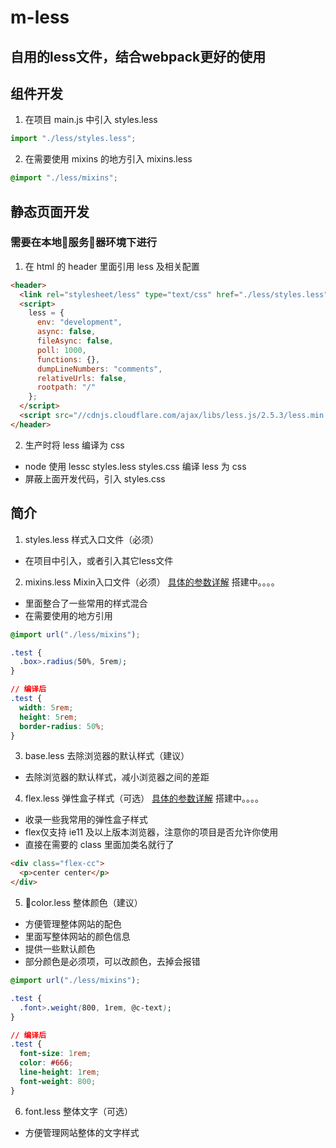 # m-less

## 自用的less文件，结合webpack更好的使用
## 组件开发

1. 在项目 main.js 中引入 styles.less
```js
import "./less/styles.less";
```

2. 在需要使用 mixins 的地方引入 mixins.less
```css
@import "./less/mixins";
```

## 静态页面开发
### 需要在本地服务器环境下进行

1. 在 html 的 header 里面引用 less 及相关配置
```html
<header>
  <link rel="stylesheet/less" type="text/css" href="./less/styles.less">
  <script>
    less = {
      env: "development",
      async: false,
      fileAsync: false,
      poll: 1000,
      functions: {},
      dumpLineNumbers: "comments",
      relativeUrls: false,
      rootpath: "/"
    };
  </script>
  <script src="//cdnjs.cloudflare.com/ajax/libs/less.js/2.5.3/less.min.js"></script>
</header>
```

2. 生产时将 less 编译为 css
+ node 使用 lessc styles.less styles.css 编译 less 为 css
+ 屏蔽上面开发代码，引入 styles.css

## 简介

1. styles.less  样式入口文件（必须）
- 在项目中引入，或者引入其它less文件

2. mixins.less  Mixin入口文件（必须）
[具体的参数详解](https://ououe.com) 搭建中。。。。
- 里面整合了一些常用的样式混合
- 在需要使用的地方引用
```css
@import url("./less/mixins");

.test {
  .box>.radius(50%, 5rem);
}

// 编译后
.test {
  width: 5rem;
  height: 5rem;
  border-radius: 50%;
}
```

3. base.less  去除浏览器的默认样式（建议）
- 去除浏览器的默认样式，减小浏览器之间的差距

4. flex.less  弹性盒子样式（可选）
[具体的参数详解](https://ououe.com) 搭建中。。。。
- 收录一些我常用的弹性盒子样式
- flex仅支持 ie11 及以上版本浏览器，注意你的项目是否允许你使用
- 直接在需要的 class 里面加类名就行了
```html
<div class="flex-cc">
  <p>center center</p>
</div>
```

5. color.less  整体颜色（建议）
- 方便管理整体网站的配色
- 里面写整体网站的颜色信息
- 提供一些默认颜色
- 部分颜色是必须项，可以改颜色，去掉会报错
```css
@import url("./less/mixins");

.test {
  .font>.weight(800, 1rem, @c-text);
}

// 编译后
.test {
  font-size: 1rem;
  color: #666;
  line-height: 1rem;
  font-weight: 800;
}
```

6. font.less  整体文字（可选）
- 方便管理网站整体的文字样式